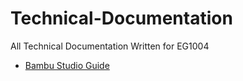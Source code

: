 # Technical-Documentation
All Technical Documentation Written for EG1004

- [Bambu Studio Guide](https://github.com/Teddy-Polkosnik/Technical-Documentation/blob/main/Bambu%20Studio%20%5BCompleted%5D.pdf)

